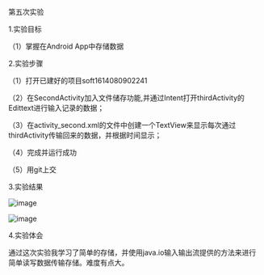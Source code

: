 第五次实验

1.实验目标

（1）掌握在Android App中存储数据

2.实验步骤

（1）打开已建好的项目soft1614080902241

（2）在SecondActivity加入文件储存功能,并通过Intent打开thirdActivity的Edittext进行输入记录的数据；

（3）在activity_second.xml的文件中创建一个TextView来显示每次通过thirdActivity传输回来的数据，并根据时间显示；

（4）完成并运行成功

（5）用git上交

3.实验结果

![image](https://github.com/LuoJKL/android-labs-2018/blob/master/soft1614080902241/5_1.jpg)

![image](https://github.com/LuoJKL/android-labs-2018/blob/master/soft1614080902241/5_2.jpg)

4.实验体会

通过这次实验我学习了简单的存储，并使用java.io输入输出流提供的方法来进行简单读写数据传输存储。难度有点大。
